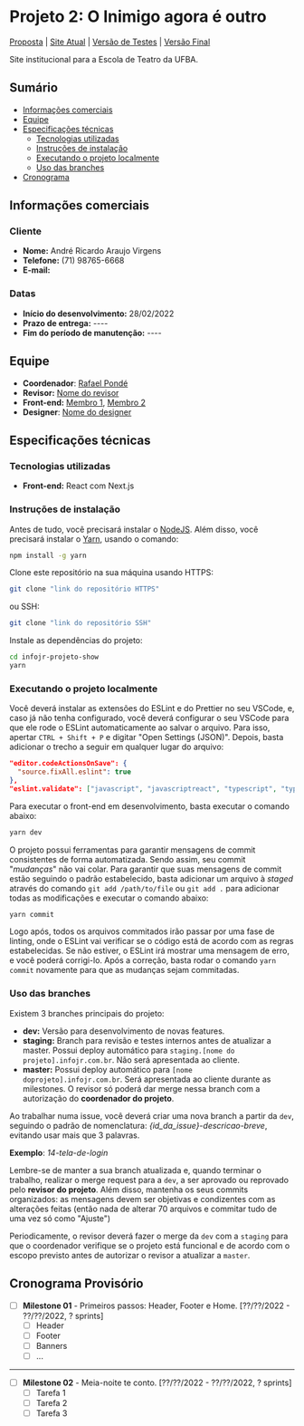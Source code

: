 # Projeto 2: O Inimigo agora é outro

[Proposta](https://drive.google.com/file/d/103lmaiM0H3XMy8mB7EBKlL17CBfzB4Ho/view?usp=sharing) | [Site Atual](https://youtu.be/Yw6u6YkTgQ4) | [Versão de Testes](https://youtu.be/MaNW4bPX0Iw) | [Versão Final](https://youtu.be/dQw4w9WgXcQ)

Site institucional para a Escola de Teatro da UFBA.

## Sumário

- [Informações comerciais](#informações-comerciais)
- [Equipe](#equipe)
- [Especificações técnicas](#especificações-técnicas)
  - [Tecnologias utilizadas](#tecnologias-utilizadas)
  - [Instruções de instalação](#instruções-de-instalação)
  - [Executando o projeto localmente](#executando-o-projeto-localmente)
  - [Uso das branches](#uso-das-branches)
- [Cronograma](#cronograma)

## Informações comerciais

### Cliente

- **Nome:** André Ricardo Araujo Virgens
- **Telefone:** (71) 98765-6668
- **E-mail:** 

### Datas

- **Início do desenvolvimento:** 28/02/2022
- **Prazo de entrega:** ----
- **Fim do período de manutenção:** ----

## Equipe

- **Coordenador**: [Rafael Pondé](@Ralph_1307)
- **Revisor:** [Nome do revisor](@gitlab_revisor)
- **Front-end:** [Membro 1](@gitlab_m1), [Membro 2](@gitlab_m2)
- **Designer**: [Nome do designer](@gitlab_designer)

## Especificações técnicas

### Tecnologias utilizadas

- **Front-end:** React com Next.js

### Instruções de instalação

Antes de tudo, você precisará instalar o [NodeJS](https://nodejs.org/en/download/). Além disso, você precisará instalar o [Yarn](https://yarnpkg.com/getting-started), usando o comando:

```bash
npm install -g yarn
```

Clone este repositório na sua máquina usando HTTPS:

```bash
git clone "link do repositório HTTPS"
```

ou SSH:

```bash
git clone "link do repositório SSH"
```

Instale as dependências do projeto:

```bash
cd infojr-projeto-show
yarn
```

### Executando o projeto localmente

Você deverá instalar as extensões do ESLint e do Prettier no seu VSCode, e, caso já não tenha configurado, você deverá configurar o seu VSCode para que ele rode o ESLint automaticamente ao salvar o arquivo. Para isso, apertar `CTRL + Shift + P` e digitar "Open Settings (JSON)". Depois, basta adicionar o trecho a seguir em qualquer lugar do arquivo:

```json
"editor.codeActionsOnSave": {
  "source.fixAll.eslint": true
},
"eslint.validate": ["javascript", "javascriptreact", "typescript", "typescriptreact"]
```

Para executar o front-end em desenvolvimento, basta executar o comando abaixo:

```bash
yarn dev
```

O projeto possui ferramentas para garantir mensagens de commit consistentes de forma automatizada. Sendo assim, seu commit "_mudanças_" não vai colar. Para garantir que suas mensagens de commit estão seguindo o padrão estabelecido, basta adicionar um arquivo à _staged_ através do comando `git add /path/to/file` ou `git add .` para adicionar todas as modificações e executar o comando abaixo:

```bash
yarn commit
```

Logo após, todos os arquivos commitados irão passar por uma fase de linting, onde o ESLint vai verificar se o código está de acordo com as regras estabelecidas. Se não estiver, o ESLint irá mostrar uma mensagem de erro, e você poderá corrigi-lo. Após a correção, basta rodar o comando `yarn commit` novamente para que as mudanças sejam commitadas.

### Uso das branches

Existem 3 branches principais do projeto:

- **dev:** Versão para desenvolvimento de novas features.
- **staging:** Branch para revisão e testes internos antes de atualizar a master. Possui deploy automático para `staging.[nome do projeto].infojr.com.br`. Não será apresentada ao cliente.
- **master:** Possui deploy automático para `[nome doprojeto].infojr.com.br`. Será apresentada ao cliente durante as milestones. O revisor só poderá dar merge nessa branch com a autorização do **coordenador do projeto**.

Ao trabalhar numa issue, você deverá criar uma nova branch a partir da `dev`, seguindo o padrão de nomenclatura: _{id_da_issue}-descricao-breve_, evitando usar mais que 3 palavras.

**Exemplo**: _14-tela-de-login_

Lembre-se de manter a sua branch atualizada e, quando terminar o trabalho, realizar o merge request para a `dev`, a ser aprovado ou reprovado pelo **revisor do projeto**. Além disso, mantenha os seus commits organizados: as mensagens devem ser objetivas e condizentes com as alterações feitas (então nada de alterar 70 arquivos e commitar tudo de uma vez só como "Ajuste")

Periodicamente, o revisor deverá fazer o merge da `dev` com a `staging` para que o coordenador verifique se o projeto está funcional e de acordo com o escopo previsto antes de autorizar o revisor a atualizar a `master`.

## Cronograma Provisório

- [ ] **Milestone 01** - Primeiros passos: Header, Footer e Home. [??/??/2022 - ??/??/2022, ? sprints]
  - [ ] Header
  - [ ] Footer
  - [ ] Banners
  - [ ] ...

---

- [ ] **Milestone 02** - Meia-noite te conto. [??/??/2022 - ??/??/2022, ? sprints]
  - [ ] Tarefa 1
  - [ ] Tarefa 2
  - [ ] Tarefa 3
